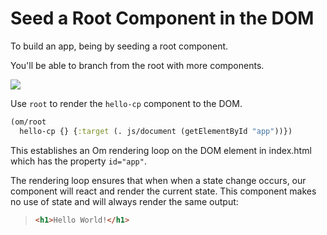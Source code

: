 # Seed a Root Component in the DOM

To build an app, being by seeding a root component.

You'll be able to branch from the root with more components.

![](http://www.luccidesigns.co.uk/assets/images/plant.jpg)

Use `root` to render the `hello-cp` component to the DOM.

```clojure
(om/root
  hello-cp {} {:target (. js/document (getElementById "app"))})
```

This establishes an Om rendering loop on the DOM element 
in index.html which has the property `id="app"`.

The rendering loop ensures that when when a state change occurs, 
our component will react and render the current state.
This component makes no use of state and will always render the same output:

> ```html
> <h1>Hello World!</h1>
> ```

